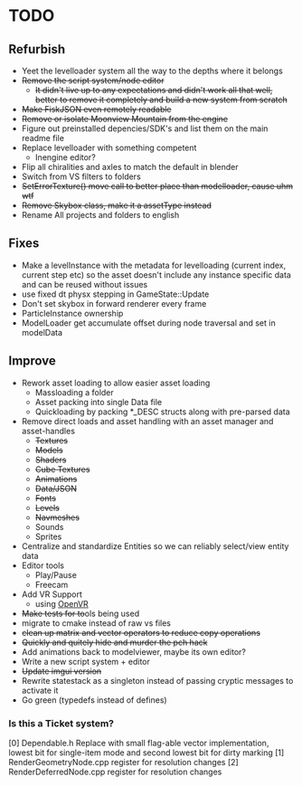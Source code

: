 # TODO

## Refurbish
- Yeet the levelloader system all the way to the depths where it belongs
- ~~Remove the script system/node editor~~
  - ~~It didn't live up to any expectations and didn't work all that well, better to remove it completely and build a new system from scratch~~
- ~~Make FiskJSON even remotely readable~~
- ~~Remove or isolate Moonview Mountain from the engine~~
- Figure out preinstalled depencies/SDK's and list them on the main readme file
- Replace levelloader with something competent
  - Inengine editor?
- Flip all chiralities and axles to match the default in blender
- Switch from VS filters to folders
- ~~SetErrorTexture() move call to better place than modelloader, cause uhm wtf~~
- ~~Remove Skybox class, make it a assetType instead~~
- Rename All projects and folders to english

## Fixes
- Make a levelInstance with the metadata for levelloading (current index, current step etc) so the asset doesn't include any instance specific data and can be reused without issues 
- use fixed dt physx stepping in GameState::Update
- Don't set skybox in forward renderer every frame
- ParticleInstance ownership
- ModelLoader get accumulate offset during node traversal and set in modelData

## Improve
- Rework asset loading to allow easier asset loading
  - Massloading a folder
  - Asset packing into single Data file
  - Quickloading by packing *_DESC structs along with pre-parsed data
- Remove direct loads and asset handling with an asset manager and asset-handles
  - ~~Textures~~
  - ~~Models~~
  - ~~Shaders~~
  - ~~Cube Textures~~
  - ~~Animations~~
  - ~~Data/JSON~~
  - ~~Fonts~~
  - ~~Levels~~
  - ~~Navmeshes~~
  - Sounds
  - Sprites
- Centralize and standardize Entities so we can reliably select/view entity data
- Editor tools
  - Play/Pause
  - Freecam
- Add VR Support
  - using [OpenVR](https://github.com/ValveSoftware/openvr)
- ~~Make tests for to~~ols being used
- migrate to cmake instead of raw vs files
- ~~clean up matrix and vector operators to reduce copy operations~~
- ~~Quickly and quitely hide and murder the pch hack~~
- Add animations back to modelviewer, maybe its own editor?
- Write a new script system + editor
- ~~Update imgui version~~
- Rewrite statestack as a singleton instead of passing cryptic messages to activate it
- Go green (typedefs instead of defines)

### Is this a Ticket system? 
[0] Dependable.h Replace   with small flag-able vector implementation, lowest bit for single-item mode and second lowest bit for dirty marking
[1] RenderGeometryNode.cpp  register for resolution changes
[2] RenderDeferredNode.cpp  register for resolution changes
